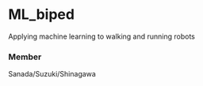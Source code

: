 # ML_biped
Applying machine learning to walking and running robots

### Member
Sanada/Suzuki/Shinagawa
